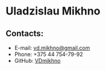# Uladzislau Mikhno
## Contacts:
* E-mail: vd.mikhno@gmail.com
* Phone: +375 44 754-79-92
* GitHub: [VDmikhno](https://github.com/VDmikhno)